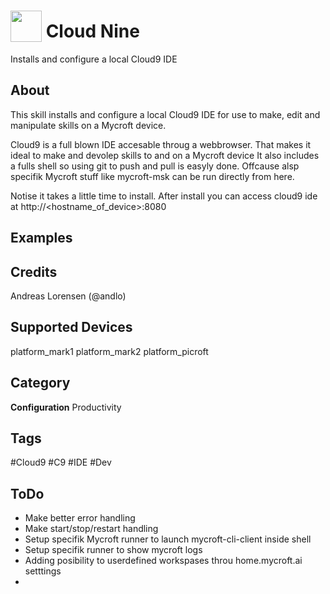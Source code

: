 # <img src='cloud9_logo.png' card_color='#40DBB0' width='50' height='50' style='vertical-align:bottom'/> Cloud Nine
Installs and configure a local Cloud9 IDE

## About 
This skill installs and configure a local Cloud9 IDE for use to make, edit and manipulate skills on a Mycroft device.

Cloud9 is a full blown IDE accesable throug a webbrowser. That makes it ideal to make and devolep skills to and on a Mycroft device
It also includes a fulls shell so using git to push and pull is easyly done. Offcause alsp specifik Mycroft stuff like mycroft-msk can be run directly from here.


Notise it takes a little time to install. After install you can access cloud9 ide at http://<hostname_of_device>:8080

## Examples 

## Credits 
Andreas Lorensen (@andlo)

## Supported Devices 
platform_mark1 platform_mark2 platform_picroft 

## Category
**Configuration**
Productivity

## Tags
#Cloud9
#C9
#IDE
#Dev

## ToDo
* Make better error handling
* Make start/stop/restart handling
* Setup specifik Mycroft runner to launch mycroft-cli-client inside shell
* Setup specifik runner to show mycroft logs
* Adding posibility to userdefined workspases throu home.mycroft.ai setttings
* 